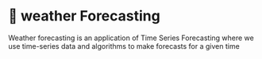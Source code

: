 # 💫 weather Forecasting 

Weather forecasting is an application of Time Series Forecasting where we use time-series data and algorithms to make forecasts for a given time
